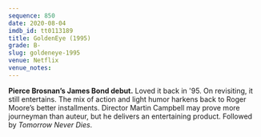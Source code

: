 ```yaml
---
sequence: 850
date: 2020-08-04
imdb_id: tt0113189
title: GoldenEye (1995)
grade: B-
slug: goldeneye-1995
venue: Netflix
venue_notes:
---
```


**Pierce Brosnan’s James Bond debut.** Loved it back in '95. On revisiting, it still entertains. The mix of action and light humor harkens back to Roger Moore’s better installments. Director Martin Campbell may prove more journeyman than auteur, but he delivers an entertaining product. Followed by <span data-imdb-id="tt0120347">_Tomorrow Never Dies_</span>.
